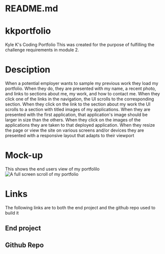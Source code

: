 # README.md
# kkportfolio
Kyle K's Coding Portfolio 
This was created for the purpose of fulfilling the challenge requirements in module 2.
# Desciption
When a potential employer wants to sample my previous work they load my portfolio. When they do, they are presented with my name, a recent photo, and links to sections about me, my work, and how to contact me. When they click one of the links in the navigation, the UI scrolls to the corresponding section. When they click on the link to the section about my work the UI scrolls to a section with titled images of my applications. When they are presented with the first application, that application's image should be larger in size than the others. When they click on the images of the applications they are taken to that deployed application. When they resize the page or view the site on various screens and/or devices they are presented with a responsive layout that adapts to their viewport
# Mock-up
This shows the end users view of my portfolilo
![A full screen scroll of my portfolio](/Develop/images/Scroll.gif "Kyles Portfolio")
# Links
The following links are to both the end project and the github repo used to build it
## End project

## Github Repo
